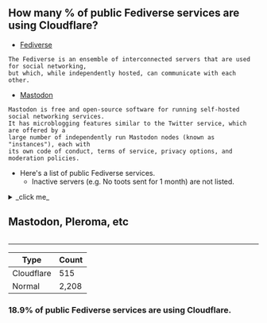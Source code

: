 ## How many % of public Fediverse services are using Cloudflare?


- [Fediverse](https://en.wikipedia.org/wiki/Fediverse)
```
The Fediverse is an ensemble of interconnected servers that are used for social networking, 
but which, while independently hosted, can communicate with each other.
```

- [Mastodon](https://en.wikipedia.org/wiki/Mastodon_(software))
```
Mastodon is free and open-source software for running self-hosted social networking services. 
It has microblogging features similar to the Twitter service, which are offered by a 
large number of independently run Mastodon nodes (known as "instances"), each with 
its own code of conduct, terms of service, privacy options, and moderation policies.
```


- Here's a list of public Fediverse services.
  - Inactive servers (e.g. No toots sent for 1 month) are not listed.


<details>
<summary>_click me_

## Mastodon, Pleroma, etc
</summary>

| Site | Cloudflared |
| --- | --- |
| 0wo.ooo | No |
| 0x3c.pl | Yes |
| 1in1.net | Yes |
| 1o1.io | No |
| 1tp.dpost.jp | No |
| 2c.taoetc.org | No |
| 2m.cutls.com | Yes |
| 2mb.social | Yes |
| 2nd.slum.cloud | Yes |
| 2to2.xyz | No |
| 4estate.media | No |
| 7.62x54r.ru | No |
| 9kb.me | No |
| 404.inexist.club | Yes |
| 433.world | No |
| 438punk.house | No |
| 448c.net | No |
| 774.masto.host | No |
| 1234.as | Yes |
| 2137.social | No |
| 7144.party | No |
| 60228.dev | Yes |
| 101010.pl | No |
| a-room-ones-own.me | No |
| a.nom.pl | No |
| a.nti.social | No |
| a.rathersafe.space | No |
| a2mi.social | No |
| aachen.social | No |
| aana.site | No |
| abdl.link | Yes |
| abhlach.ie | No |
| abolition.online | No |
| abolition.town | No |
| abyss.fun | Yes |
| abyss.observer | No |
| acg.mn | Yes |
| achi.masto.host | No |
| activism.openworlds.info | No |
| agora.echelon.pl | No |
| ahhhhhh.social | No |
| ahlers.xyz | No |
| aidoru.cafe | No |
| aipi.social | No |
| aircrew.rocks | No |
| ajin.la | No |
| akari-network.jp | No |
| akko.kalasarn.se | No |
| alcyon.twilightparadox.com | No |
| aleph.land | No |
| alfazema.club | No |
| alirezahayati.com | No |
| alive.bar | Yes |
| allpro.social | No |
| allships.run | Yes |
| alltomorrows.party | No |
| alonecomplex.xyz | Yes |
| alongtheray.social | Yes |
| altelectron.org.uk | No |
| alvogue.com | No |
| amefur.asia | No |
| amicale.net | No |
| anarchism.space | No |
| angrytoday.com | No |
| ani.work | Yes |
| animal-crossing.mastportal.info | No |
| anime.website | No |
| annaclemens.io | Yes |
| anonsys.net | No |
| antabaka.me | No |
| anticapitalist.party | Yes |
| anticitoyen.fr.nf | No |
| antinetzwerk.de | No |
| antisocial.science | No |
| ap.jadiunr.net | Yes |
| ap.ketsuben.red | No |
| apeiron.aire.ml | No |
| appdot.net | No |
| applin.club | No |
| ar.akarinext.org | Yes |
| arcade.ooo | Yes |
| area51.tinfoil-hat.net | No |
| area893.org | No |
| arkham.cafe | No |
| arktos.social | No |
| art-software.fr | No |
| artoot.xyz | No |
| arugula.social | No |
| asimon.org | No |
| asocial.grimstack.xyz | Yes |
| aspiechattr.me | No |
| assortedflotsam.com | No |
| atsuchan.page | No |
| augsburg.social | No |
| auronplay.social | No |
| aus.social | No |
| ausglam.space | No |
| avantwhatever.org | No |
| awes.one | Yes |
| awoo.fai.su | No |
| awoo.space | No |
| b.z0ne.social | Yes |
| b612.me | Yes |
| babymetal.party | No |
| backyard.cloud | No |
| badgay.net | No |
| balkan.fedive.rs | No |
| banana.dog | Yes |
| bananachips.club | No |
| bangdream.space | Yes |
| bangdream.tokyo | No |
| banjo.town | No |
| bantu.social | No |
| baraag.net | Yes |
| barcamp.social | No |
| barcelona.social | No |
| barkshark.xyz | No |
| barrett.dog | No |
| based.social | Yes |
| battleangels.net | No |
| bbbdn.jp | No |
| bbs.kawa-kun.com | No |
| bdx.town | No |
| beach.city | No |
| bear.community | No |
| bearvideo.win | Yes |
| beebear.party | Yes |
| beefyboys.club | Yes |
| beepboop.one | No |
| benzo.fans | No |
| best-friends.chat | No |
| bgme.me | Yes |
| bidule.menf.in | No |
| bigshoulders.city | No |
| bikeshed.party | No |
| bildung.social | No |
| bilincakisi.com | Yes |
| bimmer.social | No |
| biplus.date | Yes |
| birb.site | No |
| birb.social | No |
| birb.space | No |
| birdity.club | No |
| birds.garden | No |
| biscuit.town | No |
| bitacadie.com | No |
| bitcoinhackers.org | Yes |
| bitcoinlizard.net | No |
| bittube.social | No |
| biwakodon.com | No |
| bla.chymera.eu | No |
| blabber.rocks | No |
| blackjackandhookers.net | No |
| blessedgeeks.org | No |
| blimey.social | No |
| blimps.xyz | Yes |
| blob.cat | No |
| blockriot.com | No |
| blog.serverok.pl | No |
| blovice.bahnhof.cz | No |
| blue.skye.cx | No |
| bobek.cz | No |
| boing.world | No |
| boitam.eu | No |
| bong.social | No |
| bonn.social | No |
| booba.bar | No |
| booktoot.club | No |
| bookwor.ms | No |
| boseburo.ddns.net | No |
| bots.franssen.xyz | No |
| bots.monado.ren | Yes |
| botsin.space | No |
| bourbonbyte.com | No |
| bouvardia.icu | Yes |
| braydmedia.de | No |
| brighteon.social | Yes |
| brilliantdilletants.masto.host | No |
| brokenmirror.cc | No |
| bruder.space | No |
| bsd.network | No |
| budsbots.com | No |
| bumpto.space | Yes |
| bungle.online | No |
| bunne.garden | No |
| bunny.blue | No |
| bunny.cafe | No |
| bunt.social | No |
| burn.capital | No |
| burner.zone | No |
| burymein.black | No |
| busshi.moe | No |
| bussy.monster | No |
| buta.moe | Yes |
| buttplug.zone | No |
| butts.team | No |
| c.im | Yes |
| c4.social | No |
| cafe.diagonalley.club | No |
| caffeinated.social | Yes |
| calculate.social | No |
| campaign.openworlds.info | No |
| campduffel.social | No |
| canada.masto.host | No |
| candypolis.app | No |
| canerduh.ca | No |
| cantos.social | No |
| caonima.wtf | No |
| capybara.social | No |
| cassone.social | No |
| castlecannon.house | No |
| castopod.chaouane.xyz | No |
| casually.cat | No |
| cat.family | No |
| catgirl.life | No |
| catgram.jp | Yes |
| cathode.church | No |
| cave.mancave.de | No |
| caw.ai | No |
| cawfee.club | No |
| cb.janusworx.com | No |
| cbcmelbourne.life | No |
| cdrom.tokyo | No |
| cdstm.ch | No |
| chabant.social | No |
| chaos.social | No |
| chaosphere.hostdon.jp | No |
| charlestown.social | No |
| chat.brainbaking.com | No |
| chat.noelle.codes | No |
| chickenfan.club | No |
| childpawn.shop | No |
| chilemasto.casa | No |
| chillout.chat | Yes |
| chin-co-ne.co | No |
| chinwag.org | Yes |
| chirpi.de | No |
| chitter.xyz | No |
| chokecherry.cc | Yes |
| chungus.cc | No |
| cipioshouse.xyz | Yes |
| clacks.link | No |
| claris.cf | No |
| climatejustice.global | No |
| climatejustice.social | No |
| cliq.social | No |
| cloudisland.nz | No |
| club.darknight-coffee.eu | No |
| club.elephantus.moe | Yes |
| club.mrzan.xyz | Yes |
| clubcyberia.co | No |
| cmplant.ddns.net | No |
| co.misskey.io | Yes |
| coales.co | No |
| cobaltkiss.blue | Yes |
| cocaine.moe | No |
| cocoronavi.com | Yes |
| cocoronavi.net | Yes |
| code4lib.social | No |
| cofe.rocks | No |
| coletivos.org | No |
| collapsitarian.io | No |
| colorid.es | Yes |
| comicscamp.club | No |
| comm.network | No |
| communicating.cypherpunk.observer | No |
| communick.com | Yes |
| community-patriots.social | No |
| completelysafe.download | No |
| computerfairi.es | Yes |
| computerfox.xyz | No |
| conesphere.social | No |
| connect.takebackourtech.org | No |
| conoha.cf | No |
| contra.privacyhub.xyz | Yes |
| contrapointsfan.club | No |
| convenient.email | No |
| coolbowties.xyz | No |
| cordelia.nlpaige.me | No |
| corginet.duckdns.org | No |
| cornerof.world | No |
| cornichon.me | No |
| corrupteddreams.com | No |
| cosmos.social | Yes |
| counter.fedi.live | No |
| critter.camp | No |
| crowsnest.libre.audio | No |
| crypt.lol | No |
| cum.desupost.soy | No |
| cunny.finance | No |
| curmudgeon.cafe | No |
| cute.science | No |
| cuties.social | No |
| cybar.club | Yes |
| cybert-media.net | No |
| cyberverse.bar | No |
| cybre.space | No |
| cybre.town | No |
| cybt.de | No |
| cypher.social | No |
| cyrenesavage.com | No |
| d.c-cha.cc | No |
| d.map-le.net | No |
| dads.cool | No |
| daedal.io | No |
| dallas.lu | Yes |
| dannythe.site | No |
| darmstadt.social | Yes |
| darui.work | No |
| deadinsi.de | Yes |
| deadredterm.ddns.net | No |
| debiru.xyz | Yes |
| debula.ml | Yes |
| decentralised.social | No |
| decept.org | No |
| delaeuforia.com | Yes |
| delirium.masto.host | No |
| democracy.town | No |
| demon.social | No |
| deprecastan.com | No |
| descentraliza.me | No |
| desu.social | No |
| detroitriotcity.com | No |
| dev.mis.b-shock.org | No |
| devin.masto.host | No |
| dhub.social | No |
| diaspodon.fr | No |
| dica.interfel.de | No |
| dice.camp | No |
| die-partei.social | No |
| digforfire.org | No |
| digineko.net | No |
| digipres.club | No |
| digitalcourage.social | No |
| digitan.ga | No |
| dindon.one | No |
| dingdash.com | No |
| dis-le.de | No |
| discussion.studio | No |
| disqordia.space | No |
| distrotoot.com | No |
| dither.ddns.net | No |
| dixies.land | No |
| dizl.de | No |
| djanzu.tokyo | No |
| djsumdog.com | No |
| dlyang.tk | No |
| dobbs.town | No |
| docker.masto.pt | Yes |
| dog.estate | No |
| don.bitma.st | No |
| don.crakac.com | No |
| don.gomasy.jp | Yes |
| don.m2hq.net | No |
| don.mamemo.online | Yes |
| don.mfz.jp | No |
| don.neso.tech | No |
| don.nzws.me | Yes |
| don.taprix.org | No |
| don.yasi2.com | Yes |
| donotban.com | No |
| donotsta.re | Yes |
| donphan.social | Yes |
| dook.business | No |
| douban.city | Yes |
| douchi.space | No |
| dprj.xyz | No |
| dragon-fly.club | Yes |
| dragon.style | No |
| dragonfleye.io | No |
| dragonscave.space | No |
| dramaless.co.uk | No |
| drdr.club | Yes |
| dresden.network | No |
| drizzle-damp.net | No |
| dtp-mstdn.jp | Yes |
| duckchat.me | No |
| dudu.best | Yes |
| dumpkin.monster | Yes |
| dustinwilson.com | No |
| dyketwitter.masto.host | No |
| dynlinux.io | No |
| easy.saramara.ai | No |
| eattherich.club | No |
| eay.social | No |
| ecoli.pink | No |
| econresearch.org | Yes |
| ecosteader.com | No |
| edolas.world | No |
| edutictac.gq | No |
| efdn.club | No |
| egirls.gay | No |
| eicker.news | No |
| eigenmagic.net | Yes |
| eihei.net | Yes |
| eldritch.cafe | No |
| elefant.onetwoxu.de | No |
| elefant.social | No |
| elekk.xyz | Yes |
| elemsys.com | No |
| eletusk.club | No |
| elict.net | No |
| elle.systems | No |
| elsmussols.net | No |
| elves.forsale | No |
| elysian.city | No |
| emacsen.net | No |
| embassy.social | No |
| embracing.space | Yes |
| empty.cafe | No |
| en.osm.town | No |
| engineered.space | No |
| enitor.xyz | No |
| ente.fun | No |
| entomophagy.world | No |
| env.sqdsh.top | Yes |
| ephemeral.glitch.social | No |
| epicureanworldview.com | No |
| epicyon.libreserver.org | No |
| equestria.social | No |
| erica.moe | No |
| ertona.net | No |
| esperanto.masto.host | No |
| esquite.mazorca.org | No |
| estrogen.network | Yes |
| etiketi.de | No |
| eupublic.social | No |
| eveningzoo.club | No |
| everything.happens.horse | No |
| evil.social | Yes |
| eweg.be | No |
| exozy.me | No |
| expired.mentality.rip | No |
| explosion.party | No |
| f.3ischn.de | No |
| f.freinetz.ch | No |
| f.haeder.net | No |
| f.jymuoyu.com | Yes |
| f.praschnig.com | No |
| f.prvcy.eu | No |
| fair-verhandeln.de | No |
| faithcollapsing.com | No |
| fandom.garden | No |
| fandom.ink | Yes |
| fanfare.horse | No |
| fearness.org | No |
| fed.fab.industries | No |
| fed.hvn.network | Yes |
| fed.im | No |
| fed.sonnenmulde.at | No |
| fed.thecyberdeck.xyz | No |
| feder8.me | No |
| federate.hopto.org | No |
| federated.glacier.dog | No |
| federation.krowverse.services | No |
| federation.p1k3.com | No |
| fedi.9til.de | No |
| fedi.absturztau.be | No |
| fedi.ajl.io | No |
| fedi.anarchy.moe | No |
| fedi.circuitlocution.com | No |
| fedi.club | No |
| fedi.fai.st | No |
| fedi.fancycade.xyz | No |
| fedi.fit | No |
| fedi.fullstuck.net | No |
| fedi.jmizzle.com | No |
| fedi.kate.land | No |
| fedi.lewactwo.pl | No |
| fedi.mint.lgbt | No |
| fedi.n0id.space | No |
| fedi.nekojanai.xyz | No |
| fedi.neon.moe | No |
| fedi.nullob.si | Yes |
| fedi.scd31.com | No |
| fedi.skladka.net | No |
| fedi.tesaguri.club | No |
| fedi.underscore.world | No |
| fedi.xaloc.space | No |
| fedi.xerz.one | No |
| fedibird.com | Yes |
| fedilove.cyou | Yes |
| fediscience.org | No |
| fediver.se | No |
| fedivers.net | No |
| fediverse-lite.com | Yes |
| fediverse.keithzg.ca | No |
| fediverse.pl | Yes |
| fediverse.xavin.net | No |
| feedbeat.me | No |
| felesitas.cloud | No |
| fellies.social | No |
| fem.social | No |
| ferrovipath.es | No |
| fet.bar | No |
| feuerwehr.social | No |
| ffxiv-mastodon.com | Yes |
| fikaverse.club | No |
| fimidi.com | No |
| fine-net.site | No |
| firebird.zone | No |
| fivest.one | Yes |
| fla.red | No |
| flanintheface.com | No |
| flausch.social | No |
| flokinet.social | No |
| florianjensen.com | No |
| floss.social | No |
| flower.afn.social | No |
| floyds.io | Yes |
| fluf.club | No |
| fluff.land | No |
| flumph.masto.host | No |
| fm2.0x42.ch | No |
| fnordon.de | No |
| fnya.ggtea.org | No |
| foresdon.jp | No |
| forumanalogue.fr | No |
| fosstodon.org | No |
| four-nine.club | No |
| foxes.life | No |
| framapiaf.org | No |
| freak.university | No |
| free.gluten.space | No |
| freeatlantis.com | No |
| freecumextremist.com | No |
| freedom.horse | No |
| freeframe.masto.host | No |
| freehub.space | No |
| freeradical.zone | No |
| freesocial.co | No |
| freesoftwareextremist.com | No |
| freespeech.firedragonstudios.com | No |
| freespeech.group | No |
| freespeechextremist.com | No |
| freethinkers.lgbt | No |
| freewheel.social | No |
| freiburg.social | No |
| freindal.hallertau.social | No |
| frennet.link | Yes |
| freunde.ma-nic.de | No |
| friend.camp | No |
| friend.geoffray-levasseur.org | No |
| friendface.fail | No |
| friendica.a-zwenkau.de | No |
| friendica.art3mis.de | No |
| friendica.astatu.berlin | No |
| friendica.bachgau.social | No |
| friendica.chilemasto.casa | No |
| friendica.djan-gicquel.fr | No |
| friendica.draky.net | No |
| friendica.ellih.eu | No |
| friendica.ennimedia.de | No |
| friendica.eskimo.com | No |
| friendica.feneas.org | No |
| friendica.gidikroon.eu | No |
| friendica.hellquist.eu | Yes |
| friendica.hubup.pro | Yes |
| friendica.ingram-braun.net | No |
| friendica.ironbug.org | No |
| friendica.jb-net.us | No |
| friendica.mrpetovan.com | No |
| friendica.produnis.de | No |
| friendica.utzer.de | No |
| friendica.valvin.fr | No |
| friendica.vrije-mens.org | No |
| friendica.xyz | No |
| friendicarg.nsupdate.info | No |
| friends.cafe | Yes |
| friends.deko.cloud | No |
| friends.devinemarsa.com | No |
| friends.nogafam.es | No |
| friendsyu.me | No |
| friskypaws.social | Yes |
| frogmob.life | No |
| frootmig.net | No |
| froth.zone | No |
| froyo.masto.host | No |
| fukeaka.ink | No |
| fulda.social | No |
| fumi.39.gy | No |
| functional.cafe | Yes |
| furries.world | No |
| furrylife.online | Yes |
| futen.work | No |
| fuzz.network | No |
| fuzzy.systems | No |
| fv.cottongin.xyz | Yes |
| g0v.social | No |
| gadget.inpocket.net | Yes |
| gameliberty.club | No |
| gamelinks007.net | No |
| gamemaking.social | No |
| gamerr.cyou | No |
| gamingjp.org | No |
| gaychina.com | Yes |
| gayhorse.club | No |
| gayrobot.club | No |
| gaze.live-on.net | No |
| gazette.live | No |
| gearlandia.haus | Yes |
| gececibaykus.com | No |
| geekcompass.com | Yes |
| genau.qwertqwefsday.eu | No |
| genitalia.observer | No |
| geno.social | No |
| gensokyo.social | No |
| gensokyo.town | Yes |
| gensoukyou.jp.net | No |
| gentoo.live | Yes |
| georgi.family | No |
| ghost.cafe | No |
| gingadon.com | Yes |
| giobu.cyou | Yes |
| girevik.su | No |
| girlcock.club | No |
| gl.sftblw.moe | Yes |
| glaceon.social | No |
| glammr.us | No |
| glaros.xyz | No |
| glasgow.social | No |
| gleasonator.com | Yes |
| glindr.org | Yes |
| glitch.social | No |
| glitch.taks.garden | No |
| glitch.tar.black | No |
| glitchcity.cc | No |
| glitterkitten.co.uk | No |
| globalwarming.fun | No |
| gn-tronics.dev | No |
| gnubox.org | No |
| gnusocial.net | No |
| go5.dev | Yes |
| goblin.camp | No |
| gochisou.dev | No |
| gochisou.photo | No |
| godforsaken.website | No |
| goggles.social | No |
| gomastodon.cz | Yes |
| goodass.dog | No |
| gorf.pub | No |
| gorone.xyz | Yes |
| gould.cx | Yes |
| goyim.app | No |
| gp.tsukimi.club | Yes |
| gravure.club | No |
| graz.social | No |
| greatjustice.net | No |
| greenish.red | Yes |
| grindcore.ch | No |
| groundpolis.app | No |
| groups.qoto.org | No |
| gruene.social | No |
| grumpys.online | Yes |
| gs.leftic.club | No |
| guineapig.party | No |
| gulp.cafe | No |
| gyutte.site | Yes |
| h.kher.nl | No |
| h.kokuda.org | No |
| habets.dev | No |
| habitat.zelle.one | No |
| hackers.town | No |
| hakodon.cf | No |
| hakorena.hostdon.ne.jp | Yes |
| hallsofamenti.io | Yes |
| hamradio.social | No |
| handholding.gay | No |
| handicapped.tk | No |
| handon.club | Yes |
| happylittle.cloudns.cc | No |
| happytobehe.re | No |
| hates.company | No |
| hatesli.me | No |
| hax0rbana.social | No |
| hayu.sh | No |
| hedgehog.pub | Yes |
| heidel.berg.social | No |
| heislandmine.work | No |
| hell.social | No |
| helladoge.com | Yes |
| hello.2heng.xin | Yes |
| hellsite.site | No |
| henshaw.org | No |
| henshaw.social | Yes |
| hereiszyn.com | No |
| heresy.cc | No |
| hessen.social | No |
| hexadon.net | No |
| hi.moe.tips | Yes |
| hidamari.apartments | No |
| high.cat | No |
| hikoukidon.jp | No |
| himk.am | Yes |
| hingst.net | No |
| hispabot.myvnc.com | No |
| hispagatos.space | No |
| hitchhiker.social | No |
| hodlr.one | No |
| hofra.rocks | No |
| hokutodon.co | No |
| hom.ph | No |
| homo.dev | No |
| homoo.social | No |
| honi.club | No |
| horche.demkontinuum.de | No |
| hostsharing.coop | No |
| hostux.social | No |
| hota.hirachon.otakan.jp | No |
| houseofloy.net | Yes |
| hub.13ad.de | No |
| hub.art3mis.de | No |
| hub.bessonnica.org | Yes |
| hub.cats-home.net | No |
| hub.disroot.org | No |
| hub.elemac.fr | No |
| hub.hayfidelity.de | No |
| hub.hubzilla.de | No |
| hub.libranet.de | No |
| hub.mancave.de | No |
| hub.mtf.party | Yes |
| hub.netzgemeinde.eu | No |
| hub.ourcommoncloud.social | No |
| hub.pericles.hu | No |
| hub.sakuragawa.moe | Yes |
| hub.somaton.com | No |
| hub.thechangebook.org | No |
| hub.tschlotfeldt.de | No |
| hub.vilarejo.pro.br | No |
| hub.volse.no | No |
| hubzil.la | No |
| hubzilla.com.br | No |
| hubzilla.cyberwald.com | No |
| hubzilla.dark-alexandr.net | No |
| hubzilla.eu | No |
| hubzilla.fkn-systems.de | No |
| hugh.buzz | No |
| hulvr.com | No |
| hunk.city | No |
| hyan.ink | Yes |
| hypno.church | No |
| i.misskey.love | No |
| iamastodon.gifu.jp | No |
| ibaillanos.social | No |
| ibb.info | No |
| icedlatte.chat | No |
| icedtux.no | No |
| ichiji.social | No |
| icioulaba.tk | No |
| icosahedron.website | No |
| iddqd.social | No |
| idf.social | No |
| idiomdrottning.org | No |
| idlethumbs.social | No |
| idolheaven.org | No |
| idontwant.social | No |
| ieji.de | No |
| ifrit.gaia.ff14-mstdn.xyz | No |
| ifwo.eu | No |
| ihatebeinga.live | Yes |
| ika.queloud.net | No |
| ikbenpiraat.nl | No |
| ilias.church | No |
| ilja.space | No |
| im-in.space | No |
| im.allmendenetz.de | No |
| im.sb | No |
| im.thymrios.com | No |
| imaginair.es | No |
| imastodon.net | No |
| imastodon.org | No |
| imd.social | No |
| impeccable.social | No |
| inari.opencocon.org | No |
| indiefedi.party | No |
| indieweb.social | No |
| infosec.exchange | No |
| inherently.digital | No |
| insoumis.social | No |
| intahnet.co.uk | Yes |
| interact.bluecore.net | No |
| interfaith.masto.host | No |
| internetstuff.xyz | No |
| io.pace.rip | No |
| ioc.exchange | No |
| ipolska.pl | No |
| ippandon.hopto.org | No |
| is-he.re | No |
| is-heckin.gay | Yes |
| is.a.qute.dog | No |
| is.aaronbsmith.com | No |
| is.badat.dev | No |
| is.nota.live | No |
| isesh.com | No |
| itabashi.0j0.jp | No |
| itmgitmo.com | No |
| itmslaves.com | No |
| itsybitsysissy.eu | No |
| iwatedon.net | No |
| iyasaretai.pw | No |
| j.ioi-xd.net | Yes |
| jabberwocky.moe | Yes |
| jacksplace.dk | No |
| jade.moe | No |
| jako.social | Yes |
| janogdon.net | No |
| jasette.facil.services | No |
| jauntygoat.net | No |
| jawns.club | No |
| jepsen.io | No |
| jergefelt.se | No |
| jigglypuff.club | No |
| jit.social | No |
| jitakurack.chotto.moe | No |
| jmm.kr | Yes |
| jonleibowitz.social | Yes |
| jorts.horse | No |
| jubi.life | No |
| juju.house | No |
| jumanji.co | No |
| junkhub.org | No |
| justicewarrior.social | Yes |
| jv-net.digital | No |
| k-shiigi-136.masto.host | No |
| k.lapy.link | Yes |
| kafuka.me | No |
| kagamisskey.com | Yes |
| kaisin.cc | No |
| kancolle.social | No |
| kanina.be | No |
| kanoa.de | No |
| kapocs.urbalazs.hu | No |
| karagedon.com | No |
| kawaii.kitsune.cafe | No |
| kawen.space | No |
| kayii.goe.land | No |
| kazv.moe | No |
| kcl.academy | No |
| kcmo.social | No |
| kemoner-don.tokyo | No |
| kemonodon.club | No |
| kerkour.com | Yes |
| key.erica.moe | No |
| keybored.me | No |
| kfem.cat | No |
| khajiit.tech | Yes |
| khat.komitea.fi | No |
| khiar.net | Yes |
| khp.ignorelist.com | Yes |
| kicou.info | No |
| kif.rocks | No |
| kind.social | No |
| kindred.haus | No |
| kinky.business | Yes |
| kinkyelephant.com | No |
| kira-sei.com | Yes |
| kirakiratter.com | Yes |
| kirapower.ichigo-hoshimiya.com | No |
| kirche.social | No |
| kirishima.cloud | No |
| kiritan.work | Yes |
| kisslolis.moe | No |
| kith.kitchen | No |
| kitty.social | Yes |
| kitty.town | No |
| kiwifarms.cc | Yes |
| kms.sasuga.xyz | No |
| knotenpunkt-alpen.de | No |
| kokonect.link | No |
| kolektiva.social | Yes |
| kollegin.eu | No |
| kompost.cz | No |
| kopiti.am | Yes |
| koreadon.com | No |
| kosmos.social | No |
| kottman.xyz | No |
| koyu.space | Yes |
| kpop.social | Yes |
| kr.akirin.xyz | Yes |
| krefeld.life | No |
| krokodil.se | No |
| kuddel.greentrawler.space | No |
| kuluary.c44.pl | No |
| kurage.cc | No |
| kuroharu.hostdon.ne.jp | Yes |
| la-verite-vaincra.nohost.me | No |
| lagemeet.duckdns.org | No |
| lain.com | No |
| lainchan.gay | No |
| landofkittens.social | Yes |
| laserdisc.party | No |
| lasersword.club | No |
| laviadililith.social | No |
| layer8.space | No |
| layer13.p7.co.nz | No |
| lazybear.social | No |
| lbry.world | Yes |
| leaf.node9.org | No |
| leafposter.club | No |
| lediver.se | No |
| leftofliberal.duckdns.org | No |
| legal.social | No |
| lejaua6.club | No |
| lemuspeschel.com | Yes |
| lermer.nl | No |
| lesbiab.space | No |
| lesbian.solutions | No |
| lesbianschool.com | No |
| letsalllovela.in | Yes |
| letsrulethe.world | No |
| lewactwo.pl | No |
| lewd.pm | No |
| lewd.town | No |
| lgbt.im | No |
| lgbt.io | No |
| lhub.social | No |
| lia.fail | No |
| libera.tokyo | No |
| liberal.city | No |
| liberalism.masto.host | No |
| liberdon.com | Yes |
| libereco.social | No |
| libertalia.world | No |
| libertynode.net | No |
| libertywoof.com | No |
| libranet.de | No |
| librem.one | No |
| librenet.co.za | No |
| libretooth.gr | No |
| librosphere.fr | No |
| life.fvktv.me | No |
| ligma.pro | Yes |
| likeable.space | No |
| liker.social | Yes |
| lily.network | No |
| line.yamanote.tokyo.jp | No |
| linernotes.club | No |
| links.potsda.mn | No |
| linuxlab.sh | Yes |
| linuxrocks.online | No |
| literatur.social | No |
| live4you.one | Yes |
| liveplatform.ca | No |
| lizards.live | No |
| loci.onl | No |
| loli.pizza | Yes |
| loma.ml | No |
| london.fetish.church | No |
| lonely.town | No |
| lono.space | Yes |
| lor.sh | Yes |
| lou.lt | Yes |
| loutre.info | No |
| loveforlandlords.com | No |
| loves.pizza | No |
| lsngl.us | No |
| lubar.me | Yes |
| ludosphere.fr | No |
| lufimianet.jp | No |
| lugnasad.eu | No |
| lumpen.work | No |
| luna.vg | No |
| lunai.re | No |
| m-i.im | Yes |
| m.anirloli.dev | Yes |
| m.aqr.af | No |
| m.bonzoesc.net | Yes |
| m.brokep.com | No |
| m.chars.jp | Yes |
| m.cmx.im | Yes |
| m.divita.eu | No |
| m.dogcraft.cn | No |
| m.dogcraft.top | Yes |
| m.eula.dev | No |
| m.fal.moe | No |
| m.g3l.org | No |
| m.hitorino.moe | Yes |
| m.jinwei.me | Yes |
| m.kirishima.cloud | No |
| m.kretschmann.social | No |
| m.moec.top | No |
| m.mtlynch.io | No |
| m.nebula.moe | Yes |
| m.nintendojo.fr | No |
| m.sirousa.me | No |
| m.sprovoost.nl | No |
| m.thibau.lt | No |
| m.tkw.fm | No |
| m.upsilo.net | Yes |
| m.uuu.moe | No |
| m.wulingate.com | Yes |
| m.yihao.moe | Yes |
| m6n.onsen.tech | Yes |
| ma.fono.jp | No |
| ma.strangeworld.jp | No |
| machikadon.online | Yes |
| machteburch.social | No |
| maddypa.ws | No |
| madost.one | Yes |
| magicalgirl.party | No |
| magicalmirro.red | Yes |
| magnificentbeardsfan.club | No |
| mahalle.li | No |
| maho.app | No |
| mainburg.hallertau.social | No |
| majestic.monster | No |
| maki.chiba.tw | No |
| makito.me | Yes |
| malu.today | No |
| maly.io | No |
| mammouth.inframed.net | No |
| mamot.fr | No |
| mania.systems | No |
| manowar.social | No |
| mao.mastodonhub.com | No |
| marf.space | No |
| margio.in | No |
| markusklein.cc | No |
| mas.atmx.ca | No |
| mas.gordons.gen.nz | No |
| mas.to | No |
| mas.tsr.net.br | Yes |
| masochi.st | No |
| mast.aaron.place | No |
| mast.eu.org | No |
| mast.linuxgamecast.com | Yes |
| mast.moe | No |
| mast.mulliken.net | Yes |
| mast.republicofmayhem.xyz | Yes |
| mast.verya.pe | No |
| mast.wholemars.com | Yes |
| mastadano.com | No |
| mastchan.org | No |
| mastd.racing | No |
| masthead.social | Yes |
| masto.1146.nohost.me | No |
| masto.asonix.dog | No |
| masto.beer | No |
| masto.donte.com.br | Yes |
| masto.evelynyap.com | No |
| masto.mtcrew.org | No |
| masto.ninja | No |
| masto.nogafam.es | No |
| masto.oncletom.io | No |
| masto.pt | Yes |
| masto.rocks | No |
| masto.sahilister.in | No |
| masto.therealblue.de | No |
| masto.timapple.com | No |
| masto.werefox.dev | No |
| masto.yaeghs.net | No |
| mastodol.jp | No |
| mastodon.3fx.ch | No |
| mastodon.1984.cz | No |
| mastodon.acc.sunet.se | No |
| mastodon.acc.umu.se | No |
| mastodon.acerbo.me | No |
| mastodon.alienlebarge.ch | No |
| mastodon.ar.al | No |
| mastodon.arch-linux.cz | No |
| mastodon.art | No |
| mastodon.astrr.ru | Yes |
| mastodon.aventer.biz | No |
| mastodon.b3by3.com | Yes |
| mastodon.bachgau.social | No |
| mastodon.baucum.me | No |
| mastodon.bayern | Yes |
| mastodon.bida.im | No |
| mastodon.bits-und-baeume.org | No |
| mastodon.blake-hofer.net | No |
| mastodon.cardina1.red | No |
| mastodon.care-tags.org | No |
| mastodon.cc | No |
| mastodon.cemea.org | No |
| mastodon.cf | No |
| mastodon.cgx.me | No |
| mastodon.chotto.moe | No |
| mastodon.chrisbol.nl | No |
| mastodon.chriswiegman.com | Yes |
| mastodon.cipherbliss.com | No |
| mastodon.cisti.org | No |
| mastodon.city | No |
| mastodon.cloud | Yes |
| mastodon.codingfield.com | No |
| mastodon.coffee | No |
| mastodon.com.br | No |
| mastodon.cosmicanimal.jp | No |
| mastodon.crazynewworld.net | Yes |
| mastodon.crossfamilyweb.com | No |
| mastodon.ctseuro.com | No |
| mastodon.dalaomai.cn | No |
| mastodon.darkou.fr | No |
| mastodon.dbatley.com | No |
| mastodon.derveni.org | No |
| mastodon.design | No |
| mastodon.desmu.fr | No |
| mastodon.duncanhart.com | No |
| mastodon.earth | No |
| mastodon.ecnelises.com | No |
| mastodon.edufor.me | No |
| mastodon.ef67daisuki.club | No |
| mastodon.ehret.me | No |
| mastodon.eliotberriot.com | No |
| mastodon.elte.hu | No |
| mastodon.eole.education | No |
| mastodon.ericlathrop.com | No |
| mastodon.esmevane.com | No |
| mastodon.ethibox.fr | No |
| mastodon.eus | No |
| mastodon.evolix.org | No |
| mastodon.exp0.ml | No |
| mastodon.explore-visions.com | No |
| mastodon.f-si.org | No |
| mastodon.falktx.com | No |
| mastodon.fam-ribbers.com | No |
| mastodon.fedi.bzh | No |
| mastodon.fedi.quebec | No |
| mastodon.fidonet.io | Yes |
| mastodon.flossir.org | Yes |
| mastodon.fosslife.org | No |
| mastodon.freifunk-minden.de | No |
| mastodon.gamedev.place | No |
| mastodon.gargantia.fr | No |
| mastodon.gerkenator.com | No |
| mastodon.glibre.org | No |
| mastodon.gougere.fr | No |
| mastodon.green | No |
| mastodon.greenpeace.ch | Yes |
| mastodon.grimerica.ca | No |
| mastodon.grin.hu | No |
| mastodon.gurubert.de | No |
| mastodon.gza.jp | No |
| mastodon.hk | Yes |
| mastodon.home.15cm.net | Yes |
| mastodon.honeypot.im | No |
| mastodon.hoppinglife.com | No |
| mastodon.hugopoi.net | No |
| mastodon.hydrosaas.com | Yes |
| mastodon.hypnoguys.com | No |
| mastodon.icu | No |
| mastodon.ie | No |
| mastodon.im | No |
| mastodon.immae.eu | No |
| mastodon.in.th | No |
| mastodon.indie.host | No |
| mastodon.infra.de | No |
| mastodon.init-c.de | No |
| mastodon.irgendwo.social | No |
| mastodon.iriseden.eu | No |
| mastodon.jalgi.eus | No |
| mastodon.jemverse.xyz | Yes |
| mastodon.jpages.eu | No |
| mastodon.juggler.jp | No |
| mastodon.kaiserflur.de | No |
| mastodon.kitchen | No |
| mastodon.kleph.eu | No |
| mastodon.ktachibana.party | Yes |
| mastodon.kxn4t.tech | No |
| mastodon.la | Yes |
| mastodon.ladn.org | No |
| mastodon.lang-mfr.de | No |
| mastodon.laurakalbag.com | No |
| mastodon.lcavallaro.com | Yes |
| mastodon.leipzigesports.de | Yes |
| mastodon.lelesius.eu | No |
| mastodon.lertsenem.com | No |
| mastodon.lhin.space | No |
| mastodon.libre-entreprise.com | No |
| mastodon.librelabucm.org | Yes |
| mastodon.linuxbox.ninja | No |
| mastodon.lol | Yes |
| mastodon.lrdf.fr | No |
| mastodon.lt | No |
| mastodon.lukem.net | Yes |
| mastodon.macsnet.cz | No |
| mastodon.madrid | No |
| mastodon.man-ya.asia | No |
| mastodon.matcha-soft.com | No |
| mastodon.matrix.org | Yes |
| mastodon.me.uk | Yes |
| mastodon.mensoif.cf | No |
| mastodon.mg | No |
| mastodon.mim-libre.fr | No |
| mastodon.mit.edu | Yes |
| mastodon.ml | No |
| mastodon.motcha.tech | Yes |
| mastodon.muage.org | No |
| mastodon.multimob.be | No |
| mastodon.mxhdr.net | No |
| mastodon.naii.io | No |
| mastodon.neilzone.co.uk | No |
| mastodon.nekocat.info | No |
| mastodon.nl | No |
| mastodon.noraworld.com | No |
| mastodon.nu | No |
| mastodon.nz | No |
| mastodon.nzoss.nz | No |
| mastodon.oe74.net | No |
| mastodon.oeru.org | No |
| mastodon.oi7.de | No |
| mastodon.onepointzero.com | Yes |
| mastodon.online | No |
| mastodon.opencloud.lu | No |
| mastodon.opportunis.me | No |
| mastodon.orani.co | No |
| mastodon.org.uk | No |
| mastodon.parleur.net | No |
| mastodon.partecipa.digital | No |
| mastodon.partipirate.org | No |
| mastodon.peterbabic.dev | No |
| mastodon.pirateparty.be | No |
| mastodon.pirati.cz | Yes |
| mastodon.poggersinc.com | No |
| mastodon.postmoderns.info | No |
| mastodon.potager.org | No |
| mastodon.potproject.net | No |
| mastodon.quantumindigo.org | Yes |
| mastodon.radio | No |
| mastodon.radiosonline.cloud | No |
| mastodon.randomroad.social | No |
| mastodon.roflcopter.fr | No |
| mastodon.rousset.nom.fr | No |
| mastodon.sandwich.net | No |
| mastodon.sardo.work | Yes |
| mastodon.satoshishop.de | No |
| mastodon.savvy.ch | No |
| mastodon.sbs | No |
| mastodon.schoentoon.com | No |
| mastodon.scot | No |
| mastodon.sdf.org | No |
| mastodon.se | No |
| mastodon.sk | No |
| mastodon.sngsk.info | No |
| mastodon.social | No |
| mastodon.starshipchangeling.net | No |
| mastodon.start9labs.com | Yes |
| mastodon.stefofficiel.me | No |
| mastodon.suinot.org | No |
| mastodon.tardis.pw | No |
| mastodon.technology | No |
| mastodon.tedomum.net | No |
| mastodon.tekdmn.me | No |
| mastodon.tetaneutral.net | No |
| mastodon.thewarrens.name | No |
| mastodon.tiennot.net | No |
| mastodon.toeushimwk.work | No |
| mastodon.tojo.tokyo | No |
| mastodon.tokyo | No |
| mastodon.toni.im | No |
| mastodon.top | Yes |
| mastodon.transneptune.net | No |
| mastodon.triggerphra.se | No |
| mastodon.tux.ovh | No |
| mastodon.twilight-creation.com | No |
| mastodon.underworld.fr | No |
| mastodon.uno | Yes |
| mastodon.utwente.nl | No |
| mastodon.uy | No |
| mastodon.vierkantor.com | No |
| mastodon.white-void.net | No |
| mastodon.wihel.de | Yes |
| mastodon.wivodaim.net | No |
| mastodon.xy-space.de | No |
| mastodon.xyz | No |
| mastodon.yantou.co | Yes |
| mastodon.yyyyy.world | No |
| mastodon.z27.ch | No |
| mastodon.zaclys.com | No |
| mastodon.zapashcanon.fr | No |
| mastodon.zergy.net | No |
| mastodon.zeteo.me | No |
| mastodon.zunda.ninja | No |
| mastodon2.juggler.jp | No |
| mastodont.cat | No |
| mastodontech.de | No |
| mastodontti.fi | No |
| mastodooooooon.xyz | No |
| mastodos.com | No |
| mastofant.de | No |
| mastonaut.com | No |
| mastouille.fr | No |
| mathstodon.xyz | No |
| mathtod.online | No |
| matitodon.com | No |
| matthewgall.chat | Yes |
| mauch.social | No |
| mcd.dk | No |
| mcnamarii.town | No |
| mctetsudou.net | No |
| md.korako.me | Yes |
| md.net-p.org | No |
| md.xps2.net | Yes |
| mdn.hinaloe.net | No |
| me.ns.ci | Yes |
| me.oer.me | No |
| me.paperneko.moe | Yes |
| medievalist.masto.host | No |
| meemu.org | No |
| megalodon.tokyo | No |
| meganekeesu.tokyo | No |
| meinungsschubla.de | No |
| meisskey.blue | Yes |
| meisskey.nokotaro.com | Yes |
| meisskey.one | Yes |
| melilot.icu | No |
| mellified.men | No |
| mellow.town | No |
| mellow.zone | No |
| melmc.nohost.me | No |
| melonbread.dev | No |
| member.thenobody.club | No |
| mental.social | No |
| mentalhealth.social | No |
| meow.social | No |
| meow.zarchbox.fr | No |
| meru-golang.jp | No |
| merveilles.town | No |
| metalhead.club | No |
| metu.life | No |
| mewl.me | Yes |
| mewvinerse.masto.host | No |
| mhp.singleuser.club | No |
| mhz.social | No |
| mi.7ka.org | No |
| mi.les-requin.net | No |
| mi.siotter.xyz | No |
| mi.tkw.fm | No |
| micro.mkp.ca | No |
| microhive.net | No |
| midnightride.rs | No |
| mikumiku3.masto.host | No |
| mikumikudance.cloud | Yes |
| milker.cafe | No |
| milkey.homes | Yes |
| mindset.rage.lol | No |
| minidisc.tokyo | No |
| miniwa.moe | No |
| minohdon.jp | No |
| misc.name | No |
| misk.hoshisaki-h.com | No |
| misky.rikunagiweb.jp | No |
| miss-myhouse-key.net | Yes |
| misskey-exp.cyberrex.jp | Yes |
| misskey.ai | No |
| misskey.assaultli.ly | Yes |
| misskey.belligerence.club | No |
| misskey.biribiri.dev | No |
| misskey.bubbletea.dev | No |
| misskey.de | No |
| misskey.dev | Yes |
| misskey.fr | No |
| misskey.goochiegoo.net | No |
| misskey.gothloli.club | No |
| misskey.id | No |
| misskey.io | Yes |
| misskey.korako.me | Yes |
| misskey.koyu.space | Yes |
| misskey.kurume-nct.com | No |
| misskey.levome-dol.com | No |
| misskey.m86.work | Yes |
| misskey.m544.net | Yes |
| misskey.noellabo.jp | Yes |
| misskey.nokotaro.work | Yes |
| misskey.omhnc.net | Yes |
| misskey.open-w.net | Yes |
| misskey.osyakasyama.me | No |
| misskey.ranranhome.info | No |
| misskey.ruste.red | No |
| misskey.sc3.fun | Yes |
| misskey.seediqbale.xyz | No |
| misskey.t-asa2000.net | No |
| misskey.tech | Yes |
| misskey.to | No |
| misskey.traction.jp | No |
| misskey.weebcouncil.online | No |
| misskey.xianon.net | Yes |
| mistodon.cloud | No |
| misty.digitalesparadies.de | No |
| mitra.social | No |
| miwkey.miwpayou0808.info | Yes |
| miyon.miyon.org | Yes |
| mk.absturztau.be | No |
| mk.arumoon.ru | No |
| mk.catgirlsfor.science | Yes |
| mk.comfysnug.space | No |
| mk.fedi.tech | No |
| mk.hime.moe | No |
| mk.iaia.moe | No |
| mk.lei202.com | Yes |
| mk.lightnovel-dungeon.de | No |
| mk.mozcmozc.club | No |
| mk.muy.moe | Yes |
| mk.niscii.xyz | Yes |
| mk.nixnet.social | No |
| mk.outerheaven.club | No |
| mk.paritybit.ca | No |
| mk.pusang-ina-mo.ooo | No |
| mk.shc.kanagawa.jp | No |
| mk.striker.net.eu.org | No |
| mk.toast.cafe | No |
| mk.toyoko.in | Yes |
| mk.udongein.reisen | No |
| mk.vibbe.xyz | No |
| mk.vulpes.one | No |
| mk.wataame.cafe | No |
| mk.wolfie.pw | No |
| mky.aqualitore-lily.com | Yes |
| mo-na.space | No |
| moc.d-x-b.com | No |
| moe.cat | No |
| mofmof.coffee | No |
| mograph.social | No |
| momo.mame.moe | Yes |
| monado.ren | Yes |
| monads.online | No |
| mond-basis.eu | No |
| monsterfuckers.online | No |
| moonbeam.town | No |
| moresci.sale | Yes |
| moss.church | No |
| motley.club | Yes |
| movsw.0x0.st | No |
| moytura.org | No |
| mrnd.xyz | No |
| ms.neko.bar | No |
| msk.minetaro12.com | Yes |
| msk.seppuku.club | Yes |
| mspsocial.net | No |
| mst.canor.kr | Yes |
| mst.vsta.org | No |
| mst3k.interlinked.me | No |
| mstd.dansmonorage.blue | No |
| mstdn-amadeus.tech | Yes |
| mstdn-bike.net | No |
| mstdn-jp.site | No |
| mstdn.a-tak.com | No |
| mstdn.alicia.ne.jp | No |
| mstdn.anqou.net | Yes |
| mstdn.asterism.xyz | Yes |
| mstdn.b-shock.org | No |
| mstdn.barippi.com | No |
| mstdn.beer | No |
| mstdn.blue.wirednet.jp | No |
| mstdn.bmw-and-more.info | No |
| mstdn.chitose.org | No |
| mstdn.cloud.themaymeow.com | Yes |
| mstdn.cuezakuisgodofthe.world | No |
| mstdn.delmulin.com | No |
| mstdn.dgm.pw | No |
| mstdn.es | Yes |
| mstdn.f72u.net | Yes |
| mstdn.ffnet.work | No |
| mstdn.fr | No |
| mstdn.fujii-yuji.net | No |
| mstdn.fuyumori.net | No |
| mstdn.glorificatio.org | No |
| mstdn.gunma.jp | Yes |
| mstdn.guru | No |
| mstdn.haun.jp | No |
| mstdn.hitoxu.com | No |
| mstdn.hiyuki2578.net | Yes |
| mstdn.hokkaido.jp | No |
| mstdn.hokkaidosm.net | No |
| mstdn.home.neso.tech | No |
| mstdn.hostdon.jp | No |
| mstdn.ht164.jp | No |
| mstdn.hyogo.jp | No |
| mstdn.ikebuku.ro | Yes |
| mstdn.io | Yes |
| mstdn.itsnero.com | No |
| mstdn.jnsk.info | Yes |
| mstdn.jp | Yes |
| mstdn.kanagu.info | Yes |
| mstdn.kemono-friends.info | Yes |
| mstdn.kessai-otaku.club | Yes |
| mstdn.klamath.jp | No |
| mstdn.lalafell.org | No |
| mstdn.love | Yes |
| mstdn.maud.io | Yes |
| mstdn.mell0w-5phere.net | No |
| mstdn.mimikun.jp | Yes |
| mstdn.mini4wd-engineer.com | No |
| mstdn.misoni.me | Yes |
| mstdn.misosi.ru | Yes |
| mstdn.moe | Yes |
| mstdn.mx | Yes |
| mstdn.nekonote.cc | No |
| mstdn.nere9.help | No |
| mstdn.netwhood.online | No |
| mstdn.nicolog.jp | No |
| mstdn.nielniel.net | No |
| mstdn.omisosiru.net | No |
| mstdn.one | Yes |
| mstdn.osaka | No |
| mstdn.plusminus.io | Yes |
| mstdn.poyo.me | No |
| mstdn.progressiv.dev | No |
| mstdn.res.ac | No |
| mstdn.rinsuki.net | Yes |
| mstdn.ropo.jp | No |
| mstdn.ryanak.xyz | Yes |
| mstdn.schoolidol.club | No |
| mstdn.social | No |
| mstdn.sublimer.me | Yes |
| mstdn.superspeed-fall.com | No |
| mstdn.taiha.net | No |
| mstdn.tamag.org | No |
| mstdn.toad-in-the-hole.net | No |
| mstdn.tokyocameraclub.com | No |
| mstdn.tomokiwakimoto.com | No |
| mstdn.unasuke.com | No |
| mstdn.vodka | No |
| mstdn.wildtree.jp | No |
| mstdn.wiper.dev | No |
| mstdn.wtsnjp.com | No |
| mstdn.y-zu.org | Yes |
| mstdn.yaesu-eas.tokyo | No |
| mstdn.yakitamago.info | No |
| mthie.net | No |
| mu.zaitcev.nu | No |
| muenchen.social | No |
| muenster.im | No |
| muknown.jp | No |
| mulmeyun.church | Yes |
| musicdn.jp | No |
| mustardon.tokyo | No |
| mutual.tls.zone | Yes |
| my.elven.pw | No |
| my.privacymatters.pro | No |
| my0.net | No |
| myasstodon.xyz | No |
| mycrowd.ca | No |
| mythago.space | No |
| mytoot.net | No |
| mzn-potatochips.me | No |
| nacq.me | No |
| nagoyadon.jp | Yes |
| nanao.cybtex.fr | No |
| nangang.travnewmatic.com | Yes |
| nasface.cz | No |
| natsu.page | No |
| natter.wtf | No |
| nayukana.info | No |
| ne.akarinext.org | Yes |
| nebbia.fail | No |
| neckbeard.xyz | No |
| necropolis.online | No |
| neenster.org | Yes |
| neet.church | No |
| neighborli.xyz | No |
| neko.ci | Yes |
| nekocave.xyz | Yes |
| nekojita.moe | No |
| nekomimi.yokohama | Yes |
| nekoyama.masto.host | No |
| nemushee.net | Yes |
| neo.gyara.moe | Yes |
| nerd.town | No |
| nerdculture.de | No |
| nerdica.net | No |
| net4sw.com | No |
| netzsphaere.xyz | No |
| newsbots.eu | No |
| newskey.cc | Yes |
| newsocial.tech | Yes |
| ni.hil.ist | No |
| nightly.fedibird.com | Yes |
| niklas.social | No |
| niscii.xyz | Yes |
| nitiasa.com | Yes |
| nitrokey.com | No |
| nixeneko.info | No |
| nixnet.social | No |
| nnia.space | Yes |
| noagendasocial.com | Yes |
| noagendasocialist.com | No |
| nobigtech.es | No |
| noc.social | No |
| node9.org | No |
| nofan.xyz | Yes |
| noize.guru | No |
| nojack.easydns.ca | No |
| nojob.jp | No |
| nolineage.com | No |
| non-designer.studio | Yes |
| nonbiridon.hostdon.ne.jp | Yes |
| nonexiste.net | No |
| noovi.org | No |
| norden.social | No |
| noridon.hostdon.ne.jp | Yes |
| norrebro.space | No |
| norze.world | Yes |
| not.acu.lt | No |
| notbird.site | No |
| notherweb.com | No |
| notnow.dev | No |
| notpickard.com | No |
| nrkn.fr | No |
| nrw.social | No |
| ns.auction | No |
| nuklear.family | No |
| nulled.pink | Yes |
| nvdc.eu | No |
| nya.coffee | Yes |
| nya.lemonade.moe | Yes |
| nya.one | Yes |
| nya.social | No |
| nyaaa.jeder.pl | No |
| nyan.nekoea.red | No |
| nymwars.org | No |
| o3o.ca | Yes |
| obapom.work | No |
| obese.cat | No |
| oc.todon.fr | No |
| occitanie.social | No |
| occult-zuki.com | No |
| occult.institute | No |
| ocf.masto.host | No |
| octodon.social | No |
| odakyu.app | Yes |
| ofuton.io | No |
| okadon.masto.host | No |
| oldbytes.space | No |
| olds.town | No |
| omochi.xyz | No |
| ondergrond.org | Yes |
| one.telmina.com | No |
| oninawa.masto.host | No |
| online-hangout.com | No |
| onlinegemein.de | No |
| onlycasino.legal | Yes |
| onlyfeds.cc | Yes |
| onsen-musume.fun | Yes |
| oo.tc | No |
| oour.org | No |
| openbiblio.social | No |
| opensocial.at | No |
| oran.ski | No |
| oransns.com | No |
| orbitalstation.one | No |
| orbsafe.masto.host | No |
| orctavern.pub | No |
| orenoshiro.site | No |
| orz.uno | Yes |
| osa.tepewu.pl | No |
| oslo.town | No |
| osna.social | No |
| ostatus.ikeji.ma | No |
| otogamer.me | No |
| otoya.space | Yes |
| oulipo.social | No |
| ourempty.pub | No |
| outerheaven.club | No |
| owlper.ch | No |
| ozhika.me | No |
| p.ashiato45.net | No |
| p.node.pk | Yes |
| p.oshiteku.app | No |
| p.rhinoworks.info | No |
| p.tkw.fm | No |
| p.x61.uk | No |
| p1.a9z.dev | Yes |
| p3.macgirvin.com | No |
| pachyder.me | No |
| pagan.plus | No |
| panthermoderns.org | No |
| pantherx.social | No |
| pao.moe | Yes |
| pars.ee | No |
| patch.cx | No |
| patchouli.today | Yes |
| patchwork.link | No |
| pawoo.net | No |
| paws.moe | No |
| paxation.info | No |
| paypig.org | Yes |
| pcgamer.social | Yes |
| pdx.social | No |
| penguicon.social | No |
| persadon.com | No |
| petertodd.org | No |
| petronel.info | No |
| pettingzoo.co | No |
| pforzelona.club | No |
| pgp.cool | Yes |
| photodn.net | No |
| photog.social | No |
| phpc.social | No |
| picosize.misskey.moe | No |
| pieville.net | Yes |
| piggo.space | Yes |
| ping.the-planet.space | No |
| pinkorange.red | Yes |
| pipou.academy | No |
| pirate.chat | Yes |
| pirati.ca | No |
| pixelart.moe | Yes |
| pixellife.app | No |
| pixie.town | No |
| pl.ajin.la | No |
| pl.anon-kenkai.com | No |
| pl.craftplacer.moe | No |
| pl.cutiemiku.tk | No |
| pl.devfs.xyz | No |
| pl.dira.cc | No |
| pl.eragon.re | No |
| pl.escapism.work | Yes |
| pl.eternawings.com | Yes |
| pl.firechicken.net | No |
| pl.gamers.exposed | No |
| pl.gnu.moe | No |
| pl.gwynnestudio.com | No |
| pl.jugregator.org | No |
| pl.kotobank.ch | No |
| pl.kpherox.dev | No |
| pl.longyap.social | No |
| pl.mastodont.cat | No |
| pl.nikotile.xyz | Yes |
| pl.nudie.social | No |
| pl.poo.li | No |
| pl.pube.tk | No |
| pl.qorg11.net | No |
| pl.remote-shell.net | No |
| pl.rokoucha.net | Yes |
| pl.savant.so | No |
| pl.secretsealing.club | No |
| pl.slash.cl | No |
| pl.smoothbrain.top | No |
| pl.spiderden.net | Yes |
| pl.telteltel.com | No |
| pl.thj.no | No |
| pl.tkammer.de | No |
| pl.tsukuyomi.dev | Yes |
| pl.uwu.is | No |
| pl.valkyrie.world | No |
| planet.chrisbeckstrom.com | No |
| planet.moe | Yes |
| plasticmodels.tokyo | No |
| platt.social | No |
| plaza.vaporpolis.net | No |
| pleasehug.me | No |
| pler.garrison.beer | No |
| pler.gtx.dynu.net | No |
| pleroma-in.ouda.space | No |
| pleroma.1d4.us | Yes |
| pleroma.8777.ch | No |
| pleroma.antoineve.me | No |
| pleroma.aspie.freemyip.com | No |
| pleroma.atsuchan.page | No |
| pleroma.atyh.cc | No |
| pleroma.betamax65.de | No |
| pleroma.breizh.pm | No |
| pleroma.chagratt.site | No |
| pleroma.chez-papy-daarky.ovh | No |
| pleroma.cloud | No |
| pleroma.crowesnest.io | No |
| pleroma.cybervalley.org | No |
| pleroma.dark-alexandr.net | No |
| pleroma.debian.social | No |
| pleroma.doserver.duckdns.org | No |
| pleroma.dragonborn.app | No |
| pleroma.eientei.org | No |
| pleroma.elinvention.ovh | No |
| pleroma.elyat.im | No |
| pleroma.envs.net | No |
| pleroma.flussence.eu | No |
| pleroma.foucry.net | No |
| pleroma.foxfam.club | No |
| pleroma.gaos.org | No |
| pleroma.gdgd.jp.net | Yes |
| pleroma.gegeweb.eu | No |
| pleroma.getimiskon.xyz | No |
| pleroma.glueoh.com | No |
| pleroma.in.th | No |
| pleroma.inferencium.net | No |
| pleroma.inumbra.xyz | No |
| pleroma.io | No |
| pleroma.iselfhost.com | No |
| pleroma.jezra.net | No |
| pleroma.karjalazet.se | No |
| pleroma.kitsunemimi.club | No |
| pleroma.langmerah.net | No |
| pleroma.ledoian.cz | No |
| pleroma.les-requin.net | No |
| pleroma.libretux.com | No |
| pleroma.lord.re | No |
| pleroma.marud.fr | No |
| pleroma.marussy.com | No |
| pleroma.mass-trespass.uk | Yes |
| pleroma.microkod.xyz | Yes |
| pleroma.miria.love | No |
| pleroma.mnko.info | No |
| pleroma.moth.monster | No |
| pleroma.neuromante.net | No |
| pleroma.nobodyhasthe.biz | No |
| pleroma.noellabo.jp | Yes |
| pleroma.nthomas20.net | No |
| pleroma.p4g.club | Yes |
| pleroma.pixificial.xyz | No |
| pleroma.popolon.org | No |
| pleroma.poslovitch.fr | No |
| pleroma.pt | No |
| pleroma.runfox.tk | No |
| pleroma.ryusei.dev | No |
| pleroma.salastil.com | Yes |
| pleroma.shunderdo.me | No |
| pleroma.skeptikon.fr | No |
| pleroma.skyshanty.xyz | No |
| pleroma.sluga.xyz | No |
| pleroma.soykaf.com | No |
| pleroma.stream | No |
| pleroma.stuebinm.eu | No |
| pleroma.swab.dev | Yes |
| pleroma.unigiri.net | No |
| pleroma.wafflec.one | No |
| pleroma.wolfie.pw | No |
| pleroma.xmanifesto.club | No |
| pleroma.zenwillow.website | No |
| plrm.lunarviews.net | No |
| plural.cafe | No |
| plush.city | No |
| plustodon.net | Yes |
| pm.ernix.jp | No |
| poa.st | Yes |
| pod.ryey.icu | No |
| pod.yargl.com | No |
| podcastindex.social | No |
| podlibre.social | No |
| podnutz.us | Yes |
| point.community | Yes |
| pokemon.mastportal.info | No |
| pokemon.men | Yes |
| pol.social | No |
| poliverso.org | No |
| polonkai.eu | No |
| poly.cybre.city | No |
| polyglot.city | No |
| pomdon.work | No |
| pone.social | No |
| pony.social | Yes |
| poofion.com | No |
| popon.pptdn.jp | No |
| porkmeeting.masto.host | No |
| pornanime.club | No |
| post.hillenius.net | No |
| post.letsdecentralize.org | No |
| post.lurk.org | No |
| posting.lolicon.rocks | No |
| potate.space | No |
| pouet.april.org | No |
| pouet.chapril.org | No |
| pouet.grossard.fr | No |
| pouet.it | No |
| pouet.mickaelgillot.xyz | No |
| pounced-on.me | No |
| pouque.net | No |
| ppl.town | No |
| pr0mised.life | Yes |
| precure.ml | No |
| pret.life | No |
| pritter.work | No |
| programming.socks.town | No |
| prolinos.social | No |
| proprietary.lol | No |
| propulse.club | No |
| proyectozero.org | Yes |
| prsm.space | No |
| psyopshop.com | No |
| pub.piecewise.im | No |
| pub.pm | No |
| pub.yovko.net | Yes |
| pug.social | No |
| pullopen.xyz | Yes |
| puntarella.party | No |
| puppo.space | No |
| puppy.cafe | No |
| puz.fun | No |
| puzzled.cc | No |
| pythondevs.social | No |
| qdon.space | Yes |
| qiitadon.com | No |
| qoto.org | No |
| quarteredcircle.net | No |
| queer.af | No |
| queer.garden | No |
| queer.hacktivis.me | No |
| queer.haus | No |
| queer.party | No |
| queerdorks.club | No |
| queerhackers.social | Yes |
| quietplace.xyz | No |
| quietude.space | No |
| quip.social | No |
| quitter.pl | No |
| r3pek.org | No |
| ra-phi.ch | No |
| radiosocial.de | No |
| rafting.io | No |
| rage.lol | No |
| rage.love | No |
| raggedfeathers.com | No |
| raildon.online | No |
| rairarai.hostdon.ne.jp | Yes |
| rakket.app | No |
| ranran.tw | No |
| raptol.net | No |
| raru.re | No |
| raspidon.mamemo.online | Yes |
| rats-at.work | No |
| rawr.thefurrytiger.net | Yes |
| raygungothic.xyz | No |
| rcsocial.net | Yes |
| real-escape.jp | Yes |
| realabc.masto.host | No |
| rebelbase.site | No |
| reco.shrieker.net | No |
| recurse.social | No |
| red.tiliches.net | No |
| redliberal.com | No |
| redroo.ml | No |
| redwombat.social | Yes |
| refi64.com | No |
| remerge.net | No |
| retro.social | No |
| rettiwtkcuf.social | No |
| reve.land | Yes |
| rezo.mig5.net | No |
| rhabarberbarbara.bar | Yes |
| ribeiro.social | No |
| ridixy.com | Yes |
| rigcz.club | No |
| rinne.masto.host | No |
| rivals.space | Yes |
| river.group.lt | Yes |
| rizomatica.org | No |
| rn.akarinext.org | Yes |
| rodina-sucha.cz | No |
| roidesbulgares.rocks | No |
| rollenspiel.group | No |
| rollenspiel.social | No |
| rpi.limited.systems | No |
| rpvortex.online | No |
| ru.social | No |
| rubber.social | No |
| rubi.gd | Yes |
| ruby.social | No |
| ruhr.social | No |
| runstop.org | No |
| russtodon.ru | Yes |
| rustedneuron.com | No |
| s.cameronheard.com | No |
| s.chars.jp | Yes |
| s.knusper-land.de | Yes |
| s.lono.space | Yes |
| s.lx.ddnss.org | No |
| s.neguse.net | No |
| s.ovalerio.net | Yes |
| s.xd0.de | No |
| s.zholnay.name | No |
| s10y.eu | No |
| sabbat.hexe.net | No |
| sackheads.social | No |
| saigyouji.cyou | Yes |
| salesforce.social | No |
| salon.fika.moe | No |
| san-junipero.gimme-sympathy.org | No |
| sandbox.skoji.jp | No |
| sanguinem.space | No |
| sarcasm.stream | No |
| saturno.com.ve | No |
| satzfetzen.de | No |
| sauropods.win | No |
| sayit.world | No |
| sbpk.fr | Yes |
| scalie.business | No |
| scalie.club | No |
| schelling.pt | No |
| schizoid.tech | No |
| schleuss.online | No |
| scholar.social | No |
| scicomm.xyz | No |
| scintilla.social | No |
| scl.clttr.info | No |
| scl.zmb.cm | No |
| scoopgang.social | No |
| scy.name | No |
| sdfn-01.ninjawedding.org | No |
| seacow.social | No |
| seaofog.com | Yes |
| seaswallow.me | No |
| sect.sunbutt.faith | No |
| seizemeans.com | No |
| selenian.space | No |
| selfy.army | No |
| sementerrori.st | No |
| semisol.net | No |
| semper.social | Yes |
| sendero.social | No |
| sf.social | No |
| sfba.social | No |
| shadowverdon.info | No |
| share.elouworld.org | No |
| sheikah.online | No |
| shelter.moe | No |
| shelter.social | Yes |
| shigusegubu.club | No |
| shiina.cafe | No |
| shiro.dog | No |
| shitpisscum.mooo.com | No |
| shitpost.poridge.club | No |
| shitposter.club | No |
| shivering-isles.com | Yes |
| shpposter.club | No |
| shrike.club | No |
| sierra.fedi.live | No |
| signs.codes | No |
| silkhe.art | Yes |
| simkey.net | Yes |
| sirius1228.space | Yes |
| sitedethib.com | No |
| skeleton.cool | No |
| ski.na2na.website | No |
| skippers-bin.com | Yes |
| skoops.social | No |
| skorpil.cz | No |
| skrivel.se | No |
| skrt.social | No |
| skull.website | No |
| skunk.agency | No |
| skyjake.fi | No |
| slashine.onl | Yes |
| sleeping.town | No |
| sleepy.cafe | No |
| sleepygremlin.online | No |
| slime.global | No |
| slippy.xyz | Yes |
| slothy.win | Yes |
| smallcamp.art | No |
| smeap.com | No |
| smores.town | No |
| sms.cybik.moe | Yes |
| sn.angry.im | Yes |
| sn.nekojita.moe | No |
| snabelen.no | No |
| snack.social | No |
| snacka.uluntu.se | No |
| snaggletooth.life | No |
| sneak.berlin | Yes |
| sneakerwave.net | No |
| sneed.social | No |
| snooter.space | No |
| snowdon.jp | No |
| sns-sakura.jp | No |
| snug.moe | No |
| soc.7thmagic.net | No |
| soc.citizen4.eu | No |
| soc.emelyne.eu | No |
| soc.feilimatrisen.net | No |
| soc.foxarmy.org | No |
| soc.funnygirl.wtf | No |
| soc.kakun.jp | No |
| soc.kouett.net.eu.org | No |
| soc.luciferi.st | No |
| soc.nemo.click | No |
| soc.nhg.moe | No |
| soc.phreedom.club | No |
| soc.punktrash.club | Yes |
| soc.safebook.space | No |
| soc.sakrajda.eu | No |
| soc.schuerz.at | No |
| soc.texto-plano.xyz | No |
| soc.webair.xyz | No |
| soc.zom.bi | No |
| socel.net | No |
| social.0ko.me | No |
| social.076.ne.jp | No |
| social.4f9e1738.ignorelist.com | Yes |
| social.481516.xyz | Yes |
| social.abraum.de | No |
| social.adamasnemesis.com | No |
| social.adlerweb.info | No |
| social.afontaine.dev | No |
| social.alesan.io | No |
| social.alternativebit.fr | No |
| social.alyve.be | No |
| social.anartist.org | No |
| social.ancreport.com | No |
| social.anon-groups.de | No |
| social.anotherlooser.eu | No |
| social.anoxinon.de | No |
| social.anthro.cc | No |
| social.antifa.gmbh | No |
| social.anufrij.de | No |
| social.apreslanu.it | No |
| social.ariona.fr | No |
| social.as | No |
| social.ashwalker.net | No |
| social.atridad.dev | No |
| social.autonomy.earth | No |
| social.avery.cafe | No |
| social.azkware.net | No |
| social.azure.icu | Yes |
| social.b10m.net | No |
| social.barany.at | No |
| social.bau-ha.us | No |
| social.beachcom.org | No |
| social.beepboop.ga | No |
| social.berzs.xyz | No |
| social.bim.land | No |
| social.binarydad.com | No |
| social.biologianaweb.com.br | No |
| social.bitcast.info | No |
| social.bobcall.me | No |
| social.boiledscript.com | No |
| social.bund.de | No |
| social.c-r-t.tk | Yes |
| social.caa-ins.org | No |
| social.campusgemeinde.de | No |
| social.canony.xyz | No |
| social.centreforthestudyof.net | No |
| social.city-of-glass.net | No |
| social.cloudron.io | No |
| social.cologne | No |
| social.coop | Yes |
| social.creatureofthehill.com | No |
| social.cryptography.dog | No |
| social.cybre.city | No |
| social.da-am.com | Yes |
| social.danksquad.org | No |
| social.darks.fr | No |
| social.daspr.io | Yes |
| social.dc6jgk.de | No |
| social.deadsuperhero.com | No |
| social.dev-wiki.de | No |
| social.device5.co.uk | No |
| social.diekershoff.de | No |
| social.diskseven.com | No |
| social.dnitza.com | Yes |
| social.doghub.eu | No |
| social.doma.dev | No |
| social.drastical.tech | Yes |
| social.dropbear.xyz | Yes |
| social.dryusdan.fr | No |
| social.dsmouse.net | No |
| social.emisocks.com | No |
| social.epenguin.com | Yes |
| social.epyisageek.net | No |
| social.esadhar.net | No |
| social.eutychia.org | No |
| social.ewb.io | No |
| social.exclaimindustries.net | No |
| social.eyluldogruel.com | No |
| social.farend.co.jp | No |
| social.fbxl.net | No |
| social.fedcast.ch | No |
| social.fedinet.de | No |
| social.fetziverse.de | No |
| social.finkhaeuser.de | No |
| social.fluffel.io | No |
| social.foldr.nl | No |
| social.freetalklive.com | No |
| social.fym.moe | Yes |
| social.garwood.io | No |
| social.generallyrubbish.net.au | No |
| social.gl-como.it | No |
| social.globalpirates.net | No |
| social.grimneko.de | No |
| social.grml.de | No |
| social.hamachpil.net | No |
| social.handholding.io | Yes |
| social.hannebrook.info | No |
| social.hendrixgames.com | No |
| social.henzi.org | No |
| social.here.blue | No |
| social.homunyan.com | No |
| social.ignifi.me | No |
| social.ignis.link | No |
| social.igwigg.space | No |
| social.illegalpornography.com | No |
| social.imirhil.fr | No |
| social.inex.rocks | No |
| social.interhop.org | No |
| social.ironboundsoftware.com | Yes |
| social.isharacomix.org | No |
| social.isurf.ca | No |
| social.jesuislibre.net | No |
| social.jfischer.org | No |
| social.joschu.ch | No |
| social.josephschneider.net | No |
| social.k1ppl.com | Yes |
| social.kabi.tk | No |
| social.kaitaia.life | Yes |
| social.kartoffelcheetah.eu | No |
| social.kennyqin.com | No |
| social.kindbook.us | No |
| social.kinl.gq | No |
| social.kithop.ca | No |
| social.ksite.de | No |
| social.kuester7.com | No |
| social.kyushojitsu.ca | No |
| social.lacoloc.cafe | No |
| social.lainon.life | No |
| social.lansky.name | No |
| social.laserbeam.productions | No |
| social.levelxstudios.org | No |
| social.liberta.vip | No |
| social.libre.fi | No |
| social.linux.pizza | No |
| social.linuxine.net | No |
| social.logilab.org | No |
| social.loranger.xyz | No |
| social.lovingexpressions.net | No |
| social.lsnet.eu | No |
| social.ltch.fr | No |
| social.lukepreston.xyz | No |
| social.lxsameer.com | Yes |
| social.main-angler.de | No |
| social.masto.host | No |
| social.medusmedia.com | No |
| social.meissa-gmbh.de | No |
| social.memo-village.com | No |
| social.metadata.moe | Yes |
| social.mezzo.moe | No |
| social.mieth.net | No |
| social.mikutter.hachune.net | No |
| social.minable.xyz | No |
| social.mjd.id.au | No |
| social.mochi.academy | No |
| social.mofu2charger-listenradio.net | No |
| social.mootech.eu | No |
| social.mrcol.es | No |
| social.nah.re | No |
| social.namok.be | No |
| social.ndn.digital | Yes |
| social.nekover.se | Yes |
| social.net.ua | No |
| social.nevira.net | No |
| social.nfld.uk | No |
| social.nicolas-constant.com | No |
| social.nofftopia.com | Yes |
| social.nomagic.uk | No |
| social.nothingness.rocks | No |
| social.odayacres.farm | Yes |
| social.okoyono.de | No |
| social.opendesktop.org | No |
| social.opennerds.org | No |
| social.ordinal.garden | No |
| social.outsourcedmath.com | No |
| social.outv.im | Yes |
| social.paladyn.org | No |
| social.pcwideopen.com | No |
| social.penguinability.net | No |
| social.pinkduck.xyz | No |
| social.pmj.rocks | No |
| social.politicaconciencia.org | No |
| social.polymerwitch.com | No |
| social.prepedia.org | No |
| social.primeos.dev | No |
| social.protocol7.co | No |
| social.pyngu.com | No |
| social.qaq.wiki | Yes |
| social.qownnotes.org | Yes |
| social.quodverum.com | No |
| social.rat.cafe | No |
| social.realnephestate.xyz | No |
| social.rebellion.global | No |
| social.regenpfeifer.net | No |
| social.remnantrisingnow.com | No |
| social.rights.ninja | Yes |
| social.roeckoe.be | No |
| social.rooty.fr | No |
| social.rousselie.name | No |
| social.ruby2sday.net | Yes |
| social.rustysoft.de | No |
| social.s.dhusch.de | No |
| social.saarland | No |
| social.sakamoto.gq | No |
| social.schiessle.org | No |
| social.scholzbande.de | No |
| social.scribblers.club | No |
| social.scriptjunkie.us | No |
| social.seattle.wa.us | No |
| social.secret-wg.org | No |
| social.securetown.top | No |
| social.servus.at | No |
| social.shadowfacts.net | Yes |
| social.shadowkat.net | No |
| social.shadyvalley.net | No |
| social.shiftyeyed.net | No |
| social.simcu.com | No |
| social.skewed.de | No |
| social.skiqqy.xyz | No |
| social.skrep.eu | No |
| social.skrep.in | No |
| social.slat.org | No |
| social.snopyta.org | No |
| social.snowcode.ovh | No |
| social.solibre.de | No |
| social.sp-codes.de | No |
| social.spacebear.ee | No |
| social.ssbx.dev | No |
| social.stephane-klein.info | Yes |
| social.stracknet.com | No |
| social.sunnypup.io | No |
| social.surfnet.space | No |
| social.tadzik.net | No |
| social.taker.fr | No |
| social.targaryen.house | No |
| social.tchncs.de | No |
| social.tcit.fr | No |
| social.techn1k.de | No |
| social.teci.world | No |
| social.thecrow.uk | No |
| social.thiskurt.me | No |
| social.tmprs.net | No |
| social.tonholzpixel.de | No |
| social.tourmentine.com | No |
| social.travisshears.xyz | No |
| social.troll.academy | No |
| social.trom.tf | No |
| social.tromdienste.de | No |
| social.ttree.ch | Yes |
| social.tulsa.ok.us | No |
| social.tumelum.de | No |
| social.uden.ai | No |
| social.ufeff.club | No |
| social.undeadnetwork.de | No |
| social.unturf.com | No |
| social.unx.pw | No |
| social.up.edu.ph | Yes |
| social.urspringer.de | No |
| social.veganact.org.au | No |
| social.vestimento.fashion | No |
| social.weho.st | No |
| social.wien.rocks | No |
| social.wildeboer.net | No |
| social.winter.ink | No |
| social.woefdram.nl | No |
| social.wolfe.casa | No |
| social.wxcafe.net | No |
| social.x220.co.uk | No |
| social.xenofem.me | No |
| social.xthemage.net | No |
| social.yakshed.org | No |
| social.yl.ms | No |
| social.yunota.nohost.me | No |
| social.zdx.fr | No |
| sociala.me | No |
| sociale.network | No |
| socialpub.inso.ovh | No |
| society.oftrolls.com | No |
| sociopak.com | No |
| socks.pinnoto.org | No |
| socnet.supes.com | No |
| softgirl.online | No |
| solarpunk.moe | No |
| some.eipystyilman.beer | No |
| sometimes.when.computer | No |
| sonomu.club | No |
| sorcie.re | No |
| sotong.cloud | No |
| soulice.moe | No |
| soundcafe.nl | No |
| soykaf.org | Yes |
| sp.kub2091.ru | No |
| spank.ws | No |
| spanner.works | No |
| spheres.solarnight.net | No |
| spinster.xyz | Yes |
| spiral.sh | No |
| springbo.cc | No |
| squ.alid.pw | No |
| squad.town | No |
| squeet.me | No |
| stadion.masto.host | No |
| stardew.city | No |
| starflower.space | No |
| starship.coffee | No |
| status.p1ng0ut.social | No |
| status.plomlompom.com | No |
| stellaria.network | Yes |
| stereodon.social | No |
| stereophonic.space | No |
| stoneartprod.xyz | No |
| stonerkitty.monster | No |
| stoopid.club | No |
| straylight.expectnomore.net | No |
| strelizia.net | No |
| sts.lqt.moe | No |
| stubn.hallertau.social | No |
| su.siberia.work | No |
| sua.anarkis.net | No |
| subversive.zone | No |
| sukebeneko.com | No |
| sully.site | No |
| sumanko.ml | Yes |
| summoners-riftodon.jp | No |
| sunbeam.city | No |
| sunisky.club | Yes |
| surfin.dog | No |
| sushi.ski | Yes |
| svrdn.drillion.net | No |
| swampfoxden.com | No |
| swingset.social | No |
| swiss-chaos.social | No |
| switter.at | No |
| syasai.club | No |
| systerserver.town | No |
| syui.cf | Yes |
| t.aqn.jp | No |
| t.basspistol.org | No |
| tablegame.mstdn.cloud | No |
| tabletop.social | No |
| tacobelllabs.net | No |
| tailswish.industries | No |
| taiyaki.online | No |
| takeko.monster | Yes |
| takumi.fun | No |
| talkabout.cf | No |
| taruntarun.net | Yes |
| tassaron.com | No |
| taur.zone | No |
| tbh.ihatebeinga.live | Yes |
| tc.nz | No |
| team1.rocks | No |
| tears.intherain.club | No |
| tebukuro.xyz | No |
| tech.lgbt | No |
| techlover.eu | No |
| techporn.club | No |
| tekkadon.manimani.cc | No |
| tekton.network | No |
| telescope.garden | No |
| tenforward.social | No |
| tentacle.social | No |
| teslam.in | Yes |
| testingmstdn.abcang.net | No |
| tfl.net.pl | No |
| tha.closed.social | Yes |
| the-box.work | No |
| the-pit.uk | No |
| the.goofs.space | No |
| the.vermonters.club | No |
| the9thcircle.club | No |
| thebag.social | No |
| thechairman.info | No |
| thecitadel.social | No |
| thefire.work | Yes |
| thejoyo.com | No |
| theres.life | No |
| theroom.social | No |
| thesan.space | No |
| thesenate.cc | No |
| thesnakepostoffice.online | No |
| thewell.ml | No |
| thicc.horse | No |
| this.mouse.rocks | No |
| thraeryn.net | No |
| ti.akirin.xyz | Yes |
| tiksi.net | No |
| tilde.zone | No |
| ting.cm | No |
| tiny.tilde.website | No |
| todon.eu | No |
| todon.nl | No |
| togart.de | No |
| together.chaoyu.us | No |
| toki.social | No |
| tomatoa.club | No |
| tomo.airen-no-jikken.icu | No |
| tooot.im | No |
| toot-lab.reclaim.technology | No |
| toot.a-lec.org | No |
| toot.aquilenet.fr | No |
| toot.berlin | No |
| toot.blue | No |
| toot.cafe | No |
| toot.cat | No |
| toot.fedilab.app | No |
| toot.gnous.eu | No |
| toot.hoec3.de | No |
| toot.host | No |
| toot.icyphox.sh | No |
| toot.io | No |
| toot.jeena.net | No |
| toot.koeln | No |
| toot.krinetzki.de | Yes |
| toot.kuba-orlik.name | No |
| toot.liw.fi | No |
| toot.lqdev.tech | No |
| toot.martyn.berlin | No |
| toot.matereal.eu | No |
| toot.moi.lc | No |
| toot.morikka.me | No |
| toot.party | No |
| toot.phseiff.com | No |
| toot.plus.yt | Yes |
| toot.portes-imaginaire.org | No |
| toot.rainbow-100.com | No |
| toot.si | No |
| toot.site | Yes |
| toot.snowgoons.ro | Yes |
| toot.tantalum.life | Yes |
| toot.thedoodleproject.net | No |
| toot.thoughtworks.com | Yes |
| toot.wales | No |
| toot.yukimochi.jp | No |
| tooter.conman.co.za | No |
| tooter.social | No |
| tooting.ch | No |
| tooting.intensifi.es | No |
| toots.anivar.in | Yes |
| toots.benpro.fr | Yes |
| toots.dgplug.org | No |
| toots.social | Yes |
| tootsfrom.ahabitual.dev | No |
| toottoot.de | No |
| tooxy.cz | No |
| topic-master.com | No |
| toppickz.com | No |
| torlaz.online | No |
| torti8.hostdon.ne.jp | Yes |
| touha.me | No |
| touhou.party | No |
| towns.gay | No |
| trailblazer.social | No |
| trainsgende.red | No |
| trans.fm | No |
| transient.garden | No |
| transmom.love | No |
| travelpandas.fr | No |
| triangletoot.party | No |
| tristram.uber.space | No |
| troet.cafe | No |
| troll.cafe | No |
| trollian.space | No |
| trpg.cloud | No |
| trunk.mad-scientist.club | No |
| tryliberty.org | No |
| tsia.de | No |
| turbo.chat | No |
| turkum.site | No |
| tutut.delire.party | No |
| tuusin.misono-ya.info | No |
| tvitero.com | No |
| twatter.catvibers.me | Yes |
| twiddon.com | No |
| twingyeo.kr | Yes |
| twinkaga.in | No |
| twista.283.cloud | Yes |
| twit.social | No |
| twitter.1d4.us | Yes |
| txs.es | No |
| txwb.org | No |
| tymoon.eu | Yes |
| types.pl | No |
| typo.science | Yes |
| tzcafe.com | Yes |
| u.johnconway.art | Yes |
| uberspace.social | No |
| ubuntu.buzz | No |
| udon.red | No |
| udongein.xyz | No |
| uelfte.club | No |
| uhouho.xyz | Yes |
| ukadon.shillest.net | No |
| uksocial.net | No |
| uluka.otsoku.me | No |
| uma.milkey.homes | Yes |
| umaskey.net | Yes |
| umastodon.net | No |
| unbound.social | No |
| unclealbie.com | No |
| under-bank.blue | No |
| underground-side-kochira-kotonoha.xyz | No |
| unexpected.singleuser.club | No |
| unkomaker.hostdon.ne.jp | Yes |
| unkworks.net | No |
| unnerv.jp | No |
| uno.today | Yes |
| unstable.icu | No |
| unstoppablecode.org | No |
| upallnight.minnix.dev | No |
| ursal.zone | No |
| urvogel.club | No |
| ussr.win | No |
| utodon.jp | No |
| utopia.cool | No |
| uuuu.bigguys.club | No |
| uwu.social | Yes |
| v-insanity.com | No |
| v.st | No |
| v2.nyoki.club | No |
| v2.tamx.tk | Yes |
| vance.land | No |
| vanderwarker.social | Yes |
| vandrare.page | No |
| vantil.refchat.net | No |
| varishangout.net | Yes |
| veenus.art | No |
| venera.social | No |
| verified.af | No |
| vernunftzentrum.de | No |
| veronaxxx.masto.host | No |
| verr.cc | No |
| vibeogame.online | No |
| vici0.us | No |
| vilni.space | No |
| violoncello.ch | No |
| virtual-kaf.fun | Yes |
| vis.social | No |
| vnil.de | No |
| vocabar.net | No |
| vocalodon.net | No |
| vocalounge.cafe | No |
| voi.social | No |
| void.brechanegra.net | No |
| volt.cafe | No |
| voring.me | No |
| vostain.net | No |
| vrij.social | Yes |
| vrparty.social | Yes |
| vucica.net | No |
| vulpine.club | Yes |
| waha.desupost.soy | No |
| waha.work | No |
| waifuism.life | No |
| wake.st | No |
| walkman.social | No |
| wall.demouliere.eu | No |
| wallflowersocial.club | No |
| wandel.social | No |
| wandering.shop | No |
| wandzeitung.xyz | No |
| warm.rocks | No |
| washingtonbeach.online | No |
| watadon.com | No |
| we.1being.org | No |
| weeaboo.space | No |
| wei.mentalswarf.com | No |
| weirder.earth | No |
| welldn.net | No |
| welsea.site | Yes |
| werebeast.io | No |
| wetdry.world | No |
| whinge.town | No |
| wien.rocks | No |
| wife.town | No |
| wiggle.website | No |
| wintermute.fr.to | No |
| wirebug.ch | No |
| wireless.cat6.network | Yes |
| witches.live | No |
| witches.social | No |
| wizzzard.online | No |
| wndp.cloud | Yes |
| wokka.be | No |
| wolfgirl.bar | No |
| woof.group | No |
| workaholic.cloud | No |
| worst-friends.chat | Yes |
| wp-social.net | No |
| wpbuilds.social | Yes |
| wreck.rocks | No |
| wrestle.town | No |
| writing.exchange | No |
| wue.social | No |
| wug.fun | Yes |
| wuppo.allowed.org | No |
| www.banepo.st | No |
| www.i-kaohsiung.com | No |
| www.librepunk.club | No |
| www.mstddntfdn.online | Yes |
| www.nekotodon.com | No |
| wxw.cat | No |
| wxw.moe | Yes |
| x0f.org | No |
| x0r.be | Yes |
| xarxa.cloud | No |
| xarxamontgri.masto.host | No |
| xgix.net | Yes |
| xice.org | Yes |
| xiii.ch | No |
| xindejiayuan.com | No |
| xoxo.zone | Yes |
| xxx.azyobuzi.net | No |
| xyzzy.link | No |
| yakumo.foundation | Yes |
| yamagadon.com | No |
| yamaken.jp | Yes |
| yeahnahcunt.club | No |
| yggdrasil.social | No |
| ygo.pub | Yes |
| yiff.life | Yes |
| ykzts.technology | No |
| yoghurthair.club | No |
| yokai.cafe | No |
| youdabomb.social | No |
| youdeserve.space | No |
| youjo.love | No |
| your.sensor.community | No |
| yukari.cafe | Yes |
| yumehaki.club | No |
| yumisskey.net | No |
| yys.ink | No |
| yysk.icu | No |
| z.fedipen.xyz | No |
| z.macgirvin.com | No |
| z0ne.social | Yes |
| zap-integrat.ion.ovh | No |
| zap.dog | No |
| zap.ourcommoncloud.social | No |
| zecircle.xyz | No |
| zeka.cloud | Yes |
| zenyasai.g-fukurowl.club | No |
| zer0.click | No |
| zhub.link | No |
| zoinks.one | No |
| zombienet.org | No |
| zone.liolok.com | Yes |
| zotadel.net | No |
| zottmann.org | Yes |
| zotum.net | No |


</details>


-----

| Type | Count |
| --- | --- | 
| Cloudflare | 515 |
| Normal | 2,208 |


### 18.9% of public Fediverse services are using Cloudflare.
